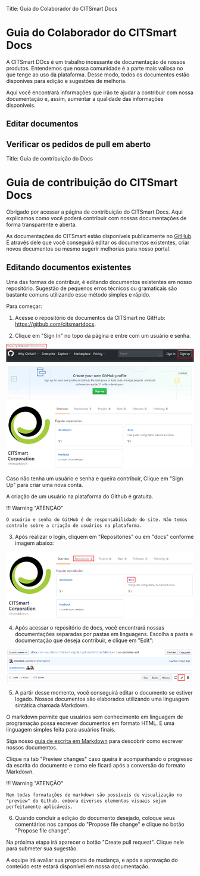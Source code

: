 Title: Guia do Colaborador do CITSmart Docs

# Guia do Colaborador do CITSmart Docs

A  CITSmart DOcs é um trabalho incessante de documentação de nossos produtos. Entendemos que nossa comunidade é a parte mais valiosa no que tenge ao uso da plataforma. Desse modo, todos os documentos estão disponíves para edição e sugestões de melhoria.

Aqui você encontrará informações que irão te ajudar a contribuir com nossa documentação e, assim, aumentar a qualidade das informações disponíveis.

## Editar documentos



## Verificar os pedidos de pull em aberto


Title: Guia de contribuição do Docs

 

# Guia de contribuição do CITSmart Docs

 

Obrigado por acessar a página de contribuição do CITSmart Docs. Aqui explicamos como você poderá contribuir com nossas documentações de forma transparente e aberta.

 

As documentações do CITSmart estão disponíveis publicamente no [GitHub](https://github.com/citsmartdocs/). É através dele que você conseguirá editar os documentos existentes, criar novos documentos ou mesmo sugerir melhorias para nosso portal.

 

## Editando documentos existentes

 

Uma das formas de contribuir, é editando documentos existentes em nosso repositório. Sugestão de pequenos erros técnicos ou gramaticais são bastante comuns utilizando esse método simples e rápido.

Para começar:

 

1) Acesse o repositório de documentos da CITSmart no GitHub: https://gitbub.com/citsmartdocs.

2) Clique em "Sign In" no topo da página e entre com um usuário e senha.

 

![Screenshot](images/contribution-signin.png)

 

 

Caso não tenha um usuário e senha e queira contribuir, Clique em "Sign Up" para criar uma nova conta.

A criação de um usuário na plataforma do Github é gratuita.

 

!!! Warning "ATENÇÃO"

 

    O usuário e senha do GitHub é de responsabilidade do site. Não temos controle sobre a criação de usuários na plataforma.

 

3) Após realizar o login, cliquem em "Repositories" ou em "docs" conforme imagem abaixo:

 

![Screenshot](images/contribution-repositories.png)

 

4) Após acessar o repositório de docs, você encontrará nossas documentações separadas por pastas em linguagens. Escolha a pasta e documentação que deseja contribuir, e clique em "Edit":

 

![Screenshot](images/contribution-edit-files.png)

 

5) A partir desse momento, você conseguirá editar o documento se estiver logado. Nossos documentos são elaborados utilizando uma linguagem sintática chamada Markdown.

O markdown permite que usuários sem conhecimento em linguagem de programação possa escrever documentos em formato HTML. É uma linguagem simples feita para usuários finais.

Siga nosso [guia de escrita em Markdown](https://docs.citsmart.com/pt-br/markdown.html) para descobrir como escrever nossos documentos.

 

Clique na tab "Preview changes" caso queira ir acompanhando o progresso da escrita do documento e como ele ficará após a conversão do formato Markdown.

 

!!! Warning "ATENÇÃO"

 

    Nem todas formatações de markdown são possíveis de visualização no "preview" do Github, embora diversos elementos visuais sejam perfeitamente aplicáveis.

               

6) Quando concluir a edição do documento desejado, coloque seus comentários nos campos do "Propose file change" e clique no botão "Propose file change".

Na próxima etapa irá aparecer o botão "Create pull request". Clique nele para submeter sua sugestão.

 

A equipe irá avaliar sua proposta de mudança, e após a aprovação do conteúdo este estará disponível em nossa documentação.

 
